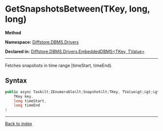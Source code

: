 # GetSnapshotsBetween(TKey, long, long)

**Method**

**Namespace:** [Diffstore.DBMS.Drivers](Diffstore.DBMS.Drivers.md)

**Declared in:** [Diffstore.DBMS.Drivers.EmbeddedDBMS&lt;TKey, TValue&gt;](Diffstore.DBMS.Drivers.EmbeddedDBMS{TKey,TValue}.md)

------



Fetches snapshots in time range [timeStart, timeEnd).


## Syntax

```csharp
public async Task&lt;IEnumerable&lt;Snapshot&lt;TKey, TValue&gt;&gt;&gt; GetSnapshotsBetween(
	TKey key,
	long timeStart,
	long timeEnd
)
```

------

[Back to index](index.md)